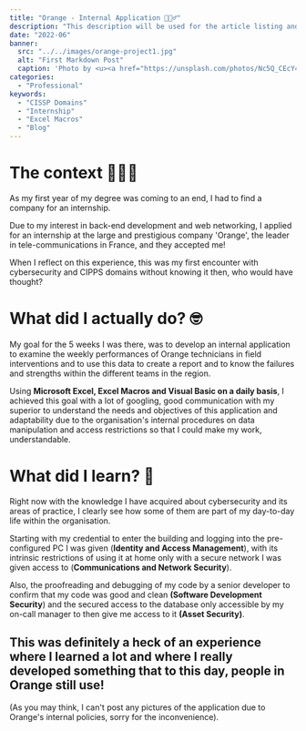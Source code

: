 ```yaml
---
title: "Orange - Internal Application 👷🏼‍♂️"
description: "This description will be used for the article listing and search results on Google."
date: "2022-06"
banner:
  src: "../../images/orange-project1.jpg"
  alt: "First Markdown Post"
  caption: 'Photo by <u><a href="https://unsplash.com/photos/Nc5Q_CEcY44">Florian Olivo</a></u>'
categories:
  - "Professional"
keywords:
  - "CISSP Domains"
  - "Internship"
  - "Excel Macros"
  - "Blog"
---
```


# The context 🧑🏻‍💻



As my first year of my degree was coming to an end, I had to find a company for an internship.



Due to my interest in back-end development and web networking, I applied for an internship at the large and prestigious company 'Orange', the leader in tele-communications in France, and they accepted me!



When I reflect on this experience, this was my first encounter with cybersecurity and CIPPS domains without knowing it then, who would have thought?



# What did I actually do? 🤓



My goal for the 5 weeks I was there, was to develop an internal application to examine the weekly performances of Orange technicians in field interventions and to use this data to create a report and to know the failures and strengths within the different teams in the region.



Using **Microsoft Excel, Excel Macros and Visual Basic on a daily basis**, I achieved this goal with a lot of googling, good communication with my superior to understand the needs and objectives of this application and adaptability due to the organisation's internal procedures on data manipulation and access restrictions so that I could make my work, understandable.



# What did I learn? 🧐



Right now with the knowledge I have acquired about cybersecurity and its areas of practice, I clearly see how some of them are part of my day-to-day life within the organisation.



Starting with my credential to enter the building and logging into the pre-configured PC I was given (**Identity and Access Management**), with its intrinsic restrictions of using it at home only with a secure network I was given access to (**Communications and Network Security**).



Also, the proofreading and debugging of my code by a senior developer to confirm that my code was good and clean **(Software Development Security**) and the secured access to the database only accessible by my on-call manager to then give me access to it **(Asset Security)**.



## This was definitely a heck of an experience where I learned a lot and where I really developed something that to this day, people in Orange still use!



(As you may think, I can't post any pictures of the application due to Orange's internal policies, sorry for the inconvenience).
